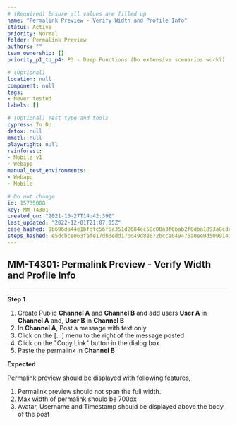 ```yaml
---
# (Required) Ensure all values are filled up
name: "Permalink Preview - Verify Width and Profile Info"
status: Active
priority: Normal
folder: Permalink Preview
authors: ""
team_ownership: []
priority_p1_to_p4: P3 - Deep Functions (Do extensive scenarios work?)

# (Optional)
location: null
component: null
tags: 
- Never tested
labels: []

# (Optional) Test type and tools
cypress: To Do
detox: null
mmctl: null
playwright: null
rainforest: 
- Mobile v1
- Webapp
manual_test_environments: 
- Webapp
- Mobile

# Do not change
id: 15735008
key: MM-T4301
created_on: "2021-10-27T14:42:39Z"
last_updated: "2022-12-01T21:07:05Z"
case_hashed: 9b696da44e1bfdfc56f6a351d2684ec58c00a3f6bab2f0dba1893a8cdc43b93b9b3ce716f1c6fca91ab89f28e4568259
steps_hashed: e5dcbce063fafe17db3edd17bd49d8e672bcca049475a0ee0d509914224ad3684c2b7e225783bec819f53d6262cc965c
---
```


<!-- (Auto-generated) Based on frontmatter's "key" and "name" -->

## MM-T4301: Permalink Preview - Verify Width and Profile Info

---

**Step 1**

1. Create Public **Channel A** and **Channel B** and add users **User A** in **Channel A** and, **User B** in **Channel B**
2. In **Channel A**, Post a message with text only
3. Click on the \[...] menu to the right of the message posted
4. Click on the "Copy Link" button in the dialog box
5. Paste the permalink in **Channel B**

**Expected**

Permalink preview should be displayed with following features,

1. Permalink preview should not span the full width.
2. Max width of permalink should be 700px
3. Avatar, Username and Timestamp should be displayed above the body of the post
